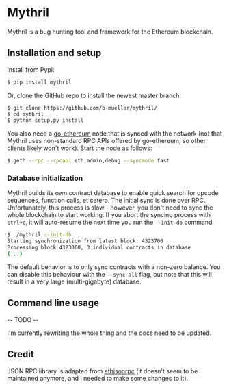 # Mythril

Mythril is a bug hunting tool and framework for the Ethereum blockchain.

## Installation and setup

Install from Pypi:

```bash
$ pip install mythril
```

Or, clone the GitHub repo to install the newest master branch:

```bash
$ git clone https://github.com/b-mueller/mythril/
$ cd mythril
$ python setup.py install
```

You also need a [go-ethereum](https://github.com/ethereum/go-ethereum) node that is synced with the network (not that Mythril uses non-standard RPC APIs offered by go-ethereum, so other clients likely won't work). Start the node as follows:

```bash
$ geth --rpc --rpcapi eth,admin,debug --syncmode fast
```

### Database initialization

Mythril builds its own contract database to enable quick search for opcode sequences, function calls, et cetera. The initial sync is done over RPC. Unfortunately, this process is slow - however, you don't need to sync the whole blockchain to start working. If you abort the syncing process with `ctrl+c`, it will auto-resume the next time you run the `--init-db` command.

```bash
$ ./mythril --init-db
Starting synchronization from latest block: 4323706
Processing block 4323000, 3 individual contracts in database
(...)
```

The default behavior is to only sync contracts with a non-zero balance. You can disable this behaviour with the `--sync-all` flag, but note that this will result in a very large (multi-gigabyte) database.

## Command line usage

-- TODO --

I'm currently rewriting the whole thing and the docs need to be updated.

## Credit

JSON RPC library is adapted from [ethjsonrpc](https://github.com/ConsenSys/ethjsonrpc) (it doesn't seem to be maintained anymore, and I needed to make some changes to it).
